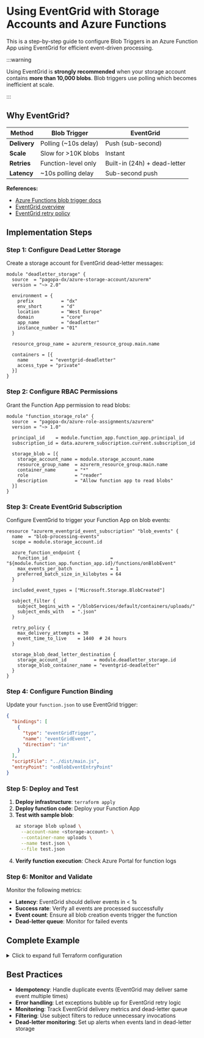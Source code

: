 # Using EventGrid with Storage Accounts and Azure Functions

This is a step-by-step guide to configure Blob Triggers in an Azure Function App
using EventGrid for efficient event-driven processing.

:::warning

Using EventGrid is **strongly recommended** when your storage account contains
**more than 10,000 blobs**. Blob triggers use polling which becomes inefficient
at scale.

:::

## Why EventGrid?

| Method       | Blob Trigger         | EventGrid                    |
| ------------ | -------------------- | ---------------------------- |
| **Delivery** | Polling (~10s delay) | Push (sub-second)            |
| **Scale**    | Slow for >10K blobs  | Instant                      |
| **Retries**  | Function-level only  | Built-in (24h) + dead-letter |
| **Latency**  | ~10s polling delay   | Sub-second push              |

**References:**

- [Azure Functions blob trigger docs](https://learn.microsoft.com/en-us/azure/azure-functions/functions-bindings-storage-blob-trigger)
- [EventGrid overview](https://learn.microsoft.com/en-us/azure/event-grid/overview)
- [EventGrid retry policy](https://learn.microsoft.com/en-us/azure/event-grid/delivery-and-retry)

## Implementation Steps

### Step 1: Configure Dead Letter Storage

Create a storage account for EventGrid dead-letter messages:

```hcl
module "deadletter_storage" {
  source  = "pagopa-dx/azure-storage-account/azurerm"
  version = "~> 2.0"

  environment = {
    prefix          = "dx"
    env_short       = "d"
    location        = "West Europe"
    domain          = "core"
    app_name        = "deadletter"
    instance_number = "01"
  }

  resource_group_name = azurerm_resource_group.main.name

  containers = [{
    name        = "eventgrid-deadletter"
    access_type = "private"
  }]
}
```

### Step 2: Configure RBAC Permissions

Grant the Function App permission to read blobs:

```hcl
module "function_storage_role" {
  source  = "pagopa-dx/azure-role-assignments/azurerm"
  version = "~> 1.0"

  principal_id    = module.function_app.function_app.principal_id
  subscription_id = data.azurerm_subscription.current.subscription_id

  storage_blob = [{
    storage_account_name = module.storage_account.name
    resource_group_name  = azurerm_resource_group.main.name
    container_name       = "*"
    role                 = "reader"
    description          = "Allow function app to read blobs"
  }]
}
```

### Step 3: Create EventGrid Subscription

Configure EventGrid to trigger your Function App on blob events:

```hcl
resource "azurerm_eventgrid_event_subscription" "blob_events" {
  name  = "blob-processing-events"
  scope = module.storage_account.id

  azure_function_endpoint {
    function_id                       = "${module.function_app.function_app.id}/functions/onBlobEvent"
    max_events_per_batch              = 1
    preferred_batch_size_in_kilobytes = 64
  }

  included_event_types = ["Microsoft.Storage.BlobCreated"]

  subject_filter {
    subject_begins_with = "/blobServices/default/containers/uploads/"
    subject_ends_with   = ".json"
  }

  retry_policy {
    max_delivery_attempts = 30
    event_time_to_live    = 1440  # 24 hours
  }

  storage_blob_dead_letter_destination {
    storage_account_id          = module.deadletter_storage.id
    storage_blob_container_name = "eventgrid-deadletter"
  }
}
```

### Step 4: Configure Function Binding

Update your `function.json` to use EventGrid trigger:

```json
{
  "bindings": [
    {
      "type": "eventGridTrigger",
      "name": "eventGridEvent",
      "direction": "in"
    }
  ],
  "scriptFile": "../dist/main.js",
  "entryPoint": "onBlobEventEntryPoint"
}
```

### Step 5: Deploy and Test

1. **Deploy infrastructure**: `terraform apply`
2. **Deploy function code**: Deploy your Function App
3. **Test with sample blob**:
   ```bash
   az storage blob upload \
     --account-name <storage-account> \
     --container-name uploads \
     --name test.json \
     --file test.json
   ```
4. **Verify function execution**: Check Azure Portal for function logs

### Step 6: Monitor and Validate

Monitor the following metrics:

- **Latency**: EventGrid should deliver events in < 1s
- **Success rate**: Verify all events are processed successfully
- **Event count**: Ensure all blob creation events trigger the function
- **Dead-letter queue**: Monitor for failed events

## Complete Example

<details>
<summary>Click to expand full Terraform configuration</summary>

```hcl
module "storage_account" {
  source  = "pagopa-dx/azure-storage-account/azurerm"
  version = "~> 2.0"

  environment = {
    prefix          = "dx"
    env_short       = "d"
    location        = "West Europe"
    domain          = "core"
    app_name        = "events"
    instance_number = "01"
  }

  resource_group_name = azurerm_resource_group.main.name

  containers = [
    { name = "uploads", access_type = "private" },
    { name = "archive", access_type = "private" }
  ]
}

module "function_app" {
  source  = "pagopa-dx/azure-function-app/azurerm"
  version = "~> 4.0"

  environment = {
    prefix          = "dx"
    env_short       = "d"
    location        = "West Europe"
    domain          = "core"
    app_name        = "processor"
    instance_number = "01"
  }

  resource_group_name = azurerm_resource_group.main.name
  subnet_pep_id      = data.azurerm_subnet.pep.id

  virtual_network = {
    name                = "vnet-core"
    resource_group_name = "rg-network"
  }

  health_check_path = "/api/health"
  stack            = "node"
  node_version     = 20

  app_settings = {
    FUNCTIONS_WORKER_RUNTIME = "node"
    STORAGE_ACCOUNT_NAME     = module.storage_account.name
    UPLOADS_CONTAINER        = "uploads"
  }
}

module "deadletter_storage" {
  source  = "pagopa-dx/azure-storage-account/azurerm"
  version = "~> 2.0"

  environment = {
    prefix          = "dx"
    env_short       = "d"
    location        = "West Europe"
    domain          = "core"
    app_name        = "deadletter"
    instance_number = "01"
  }

  resource_group_name = azurerm_resource_group.main.name

  containers = [{
    name        = "eventgrid-deadletter"
    access_type = "private"
  }]
}

module "function_storage_role" {
  source  = "pagopa-dx/azure-role-assignments/azurerm"
  version = "~> 1.0"

  principal_id    = module.function_app.function_app.principal_id
  subscription_id = data.azurerm_subscription.current.subscription_id

  storage_blob = [{
    storage_account_name = module.storage_account.name
    resource_group_name  = azurerm_resource_group.main.name
    container_name       = "*"
    role                 = "reader"
    description          = "Allow function app to read/write blobs"
  }]
}

resource "azurerm_eventgrid_event_subscription" "blob_events" {
  name  = "blob-processing-events"
  scope = module.storage_account.id

  azure_function_endpoint {
    function_id                       = "${module.function_app.function_app.id}/functions/onBlobEvent"
    max_events_per_batch              = 1
    preferred_batch_size_in_kilobytes = 64
  }

  included_event_types = ["Microsoft.Storage.BlobCreated"]

  subject_filter {
    subject_begins_with = "/blobServices/default/containers/uploads/"
    subject_ends_with   = ".json"
  }

  retry_policy {
    max_delivery_attempts = 30
    event_time_to_live    = 1440
  }

  storage_blob_dead_letter_destination {
    storage_account_id          = module.deadletter_storage.id
    storage_blob_container_name = "eventgrid-deadletter"
  }
}
```

</details>

## Best Practices

- **Idempotency**: Handle duplicate events (EventGrid may deliver same event
  multiple times)
- **Error handling**: Let exceptions bubble up for EventGrid retry logic
- **Monitoring**: Track EventGrid delivery metrics and dead-letter queue
- **Filtering**: Use subject filters to reduce unnecessary invocations
- **Dead-letter monitoring**: Set up alerts when events land in dead-letter
  storage
